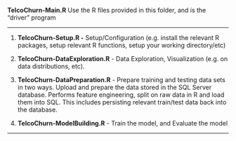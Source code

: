 **TelcoChurn-Main.R**
Use the R files provided in this folder, and is the “driver” program

----------


1. **TelcoChurn-Setup.R -** Setup/Configuration (e.g. install the relevant R packages, setup relevant R functions, setup your working directory/etc)


2. **TelcoChurn-DataExploration.R** - Data Exploration, Visualization (e.g. on data distributions, etc). 

3. **TelcoChurn-DataPreparation.R** - Prepare training and testing data sets in two ways.
Upload and prepare the data stored in the SQL Server database. Performs feature engineering, split on raw data in R and load them into SQL. This includes persisting relevant train/test data back into the database.

4. **TelcoChurn-ModelBuilding.R** - Train the model, and Evaluate the model 


----------


